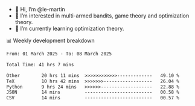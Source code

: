 - 👋 Hi, I’m @le-martin
- 👀 I’m interested in multi-armed bandits, game theory and optimization theory.
- 🌱 I’m currently learning optimization theory.
<!---- 💞️ I’m looking to collaborate on ...
- 📫 How to reach me ...-->

<!---
Tutorial for using WakaTime stats in GitHub profile: https://github.com/athul/waka-readme
-->

📊 Weekly development breakdown
<!--START_SECTION:waka-->

```txt
From: 01 March 2025 - To: 08 March 2025

Total Time: 41 hrs 7 mins

Other        20 hrs 11 mins  >>>>>>>>>>>>-------------   49.10 %
TeX          10 hrs 42 mins  >>>>>>>------------------   26.04 %
Python       9 hrs 24 mins   >>>>>>-------------------   22.88 %
JSON         14 mins         -------------------------   00.58 %
CSV          14 mins         -------------------------   00.57 %
```

<!--END_SECTION:waka-->

<!---
le-martin/le-martin is a ✨ special ✨ repository because its `README.md` (this file) appears on your GitHub profile.
You can click the Preview link to take a look at your changes.
--->
